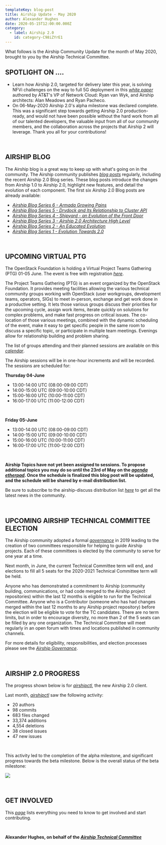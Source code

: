 ```yaml
---
templateKey: blog-post
title: Airship Update - May 2020
author: Alexander Hughes
date: 2020-05-15T12:00:00.000Z
category: 
  - label: Airship 2.0
    id: category-C98iZYrE1
---
```


What follows is the Airship Community Update for the month of May 2020, brought to you by the Airship Technical
Committee.<!-- more -->

## **SPOTLIGHT ON ....**

- Learn how Airship 2.0, targeted for delivery later this year, is solving NFVi challenges on the way to full 5G
  deployment in this [*white paper*](https://www.airshipit.org/blog/airship2-whitepaper/) authored by AT&T's VP of
  Network Cloud: Ryan van Wyk, and Airship architects: Alan Meadows and Ryan Pacheco.
- On 06-May-2020 Airship 2.0's alpha milestone was declared complete. This was a significant step towards getting
  Airship 2.0 production-ready, and would not have been possible without the hard work from all of our talented
  developers, the valuable input from all of our community members, and the collaboration across the projects that
  Airship 2 will leverage. Thank you all for your contributions!

<br>

## **AIRSHIP BLOG**

The Airship blog is a great way to keep up with what's going on in the community. The Airship community publishes
[*blog posts*](https://www.airshipit.org/blog/) regularly, including the recent Airship 2.0 Blog series. These blog
posts introduce the changes from Airship 1.0 to Airship 2.0, highlight new features, and detail the evolution of each
component. The first six Airship 2.0 Blog posts are already available:

- [*Airship Blog Series 6 - Armada Growing Pains*](
   https://www.airshipit.org/blog/airship-blog-series-6-armada-growing-pains.html)
- [*Airship Blog Series 5 - Drydock and Its Relationship to Cluster API*](
  https://www.airshipit.org/blog/airship-blog-series-5-drydock-and-its-relationship-to-cluster-api.html)
- [*Airship Blog Series 4 - Shipyard - an Evolution of the Front Door*](
   https://www.airshipit.org/blog/airship-blog-series-4-shipyard-an-evolution-of-the-front-door.html)
- [*Airship Blog Series 3 - Airship 2.0 Architecture High Level*](
   https://www.airshipit.org/blog/airship-blog-series-3-airship-2.0-architecture-high-level.html)
- [*Airship Blog Series 2 - An Educated Evolution*](
   https://www.airshipit.org/blog/airship-blog-series-2-an-educated-evolution.html)
- [*Airship Blog Series 1 - Evolution Towards 2.0*](
  https://www.airshipit.org/blog/airship-blog-series-1-evolution-towards-2.0.html)

<br>

## **UPCOMING VIRTUAL PTG**

The OpenStack Foundation is holding a Virtual Project Teams Gathering (PTG) 01-05 June. The event is free with
registration [*here*](https://www.eventbrite.com/e/virtual-project-teams-gathering-june-2020-tickets-103456996662).

The Project Teams Gathering (PTG) is an event organized by the OpenStack Foundation. It provides meeting facilities
allowing the various technical community groups working with OpenStack (user workgroups, development teams, operators,
SIGs) to meet in-person, exchange and get work done in a productive setting. It lets those various groups discuss their
priorities for the upcoming cycle, assign work items, iterate quickly on solutions for complex problems, and make fast
progress on critical issues. The co-location of those various meetings, combined with the dynamic scheduling of the
event, make it easy to get specific people in the same room to discuss a specific topic, or participate in multiple team
meetings. Evenings allow for relationship building and problem sharing.

The list of groups attending and their planned sessions are available on this [*calendar*](
https://ethercalc.openstack.org/126u8ek25noy).

The Airship sessions will be in one-hour increments and will be recorded. The sessions are scheduled for:

**Thursday 04-June**
- 13:00-14:00 UTC (08:00-09:00 CDT)
- 14:00-15:00 UTC (09:00-10:00 CDT)
- 15:00-16:00 UTC (10:00-11:00 CDT)
- 16:00-17:00 UTC (11:00-12:00 CDT)

<br>

**Friday 05-June**
- 13:00-14:00 UTC (08:00-09:00 CDT)
- 14:00-15:00 UTC (09:00-10:00 CDT)
- 15:00-16:00 UTC (10:00-11:00 CDT)
- 16:00-17:00 UTC (11:00-12:00 CDT)

<br>

**Airship Topics have not yet been assigned to sessions. To propose additional topics you may do so until the 23rd of
May on the [*agenda etherpad*](https://etherpad.opendev.org/p/airship-virtual-ptg-2020). Once the schedule is finalized
this blog post will be updated, and the schedule will be shared by e-mail distribution list.**

Be sure to subscribe to the airship-discuss distribution list [*here*](
http://lists.airshipit.org/cgi-bin/mailman/listinfo) to get all the latest news in the community.

<br>

## **UPCOMING AIRSHIP TECHNICAL COMMITTEE ELECTION**

The Airship community adopted a formal [*governance*](https://opendev.org/airship/governance) in 2019 leading to the
creation of two committees responsible for helping to guide Airship projects. Each of these committees is elected by
the community to serve for one year at a time.

Next month, in June, the current Technical Committee term will end, and elections to fill all 5 seats for the 2020-2021
Technical Committee term will be held.

Anyone who has demonstrated a commitment to Airship (community building, communications, or had code merged to the
Airship project repositories) within the last 12 months is eligible to run for the Technical Committee. Anyone who is a
Contributor (someone who has had changes merged within the last 12 months to any Airship project repository) before the
election will be eligible to vote for the TC candidates. There are no term limits, but in order to encourage diversity,
no more than 2 of the 5 seats can be filled by any one organization. The Technical Committee will meet regularly in an
open forum with times and locations published in community channels.

For more details for eligibility, responsibilities, and election processes please see the [*Airship Governance*](
https://opendev.org/airship/governance).

<br>

## **AIRSHIP 2.0 PROGRESS**

The progress shown below is for [*airshipctl*](https://opendev.org/airship/airshipctl), the new Airship 2.0 client.

Last month, [*airshipctl*](https://opendev.org/airship/airshipctl) saw the following activity:
- 20 authors
- 98 commits
- 683 files changed
- 33,374 additions
- 4,554 deletions
- 38 closed issues
- 47 new issues

<br>

This activity led to the completion of the alpha milestone, and significant progress towards the beta milestone. Below
is the overall status of the beta milestone:

![](/images/beta_status_may_2020.png)

<br>

## **GET INVOLVED**

This [*page*](https://www.airshipit.org/community/) lists everything you need to know to get involved and start
contributing. 

<br>

**Alexander Hughes, on behalf of the [*Airship Technical Committee*](
https://wiki.openstack.org/wiki/Airship/Airship-TC)**
